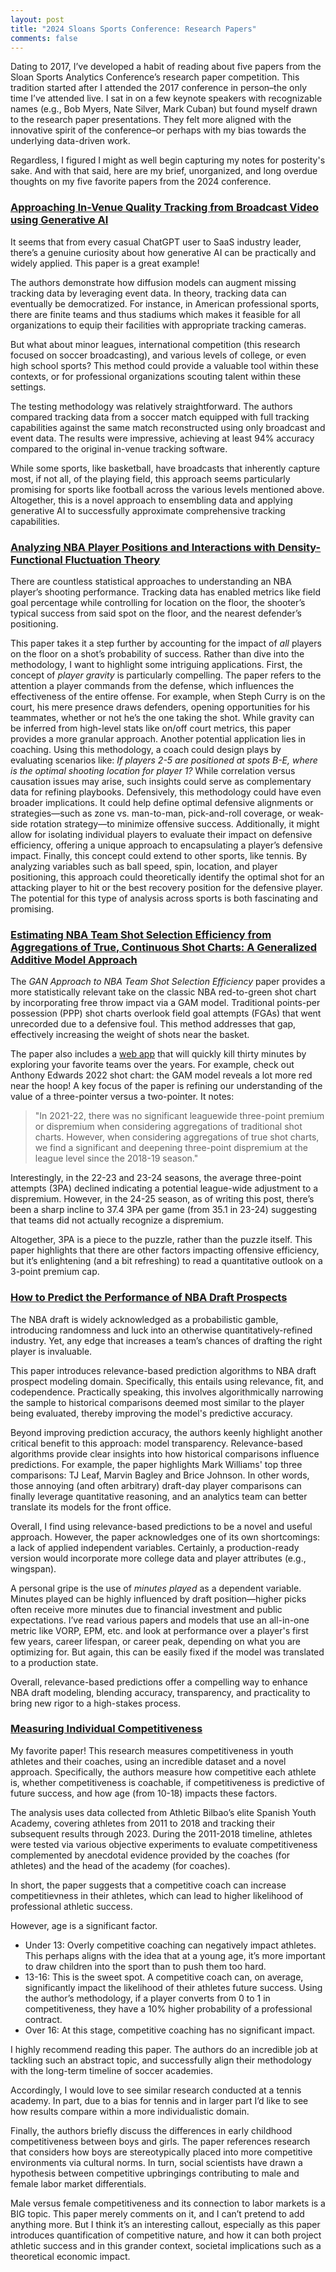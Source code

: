 ```yaml
---
layout: post
title: "2024 Sloans Sports Conference: Research Papers"
comments: false
---
```




Dating to 2017, I’ve developed a habit of reading about five papers from the Sloan Sports Analytics Conference’s research paper competition. This tradition started after I attended the 2017 conference in person–the only time I’ve attended live. I sat in on a few keynote speakers with recognizable names (e.g., Bob Myers, Nate Silver, Mark Cuban) but found myself drawn to the research paper presentations. They felt more aligned with the innovative spirit of the conference–or perhaps with my bias towards the underlying data-driven work.

Regardless, I figured I might as well begin capturing my notes for posterity's sake. And with that said, here are my brief, unorganized, and long overdue thoughts on my five favorite papers from the 2024 conference.


### [Approaching In-Venue Quality Tracking from Broadcast Video using Generative AI](https://assets-global.website-files.com/5f1af76ed86d6771ad48324b/65bfe3cc13cac76100ab0611_193972%20-%20Approaching%20In-Venue%20Quality%20Tracking%20from%20Broadcast%20Video%20using%20Generative%20AI.pdf)

It seems that from every casual ChatGPT user to SaaS industry leader, there’s a genuine curiosity about how generative AI can be practically and widely applied. This paper is a great example!

The authors demonstrate how diffusion models can augment missing tracking data by leveraging event data. In theory, tracking data can eventually be democratized. For instance, in American professional sports, there are finite teams and thus stadiums which makes it feasible for all organizations to equip their facilities with appropriate tracking cameras.

But what about minor leagues, international competition (this research focused on soccer broadcasting), and various levels of college, or even high school sports? This method could provide a valuable tool within these contexts, or for professional organizations scouting talent within these settings.

The testing methodology was relatively straightforward. The authors compared tracking data from a soccer match equipped with full tracking capabilities against the same match reconstructed using only broadcast and event data. The results were impressive, achieving at least 94% accuracy compared to the original in-venue tracking software.

While some sports, like basketball, have broadcasts that inherently capture most, if not all, of the playing field, this approach seems particularly promising for sports like football across the various levels mentioned above. Altogether, this is a novel approach to ensembling data and applying generative AI to successfully approximate comprehensive tracking capabilities.

### [Analyzing NBA Player Positions and Interactions with Density-Functional Fluctuation Theory](https://assets-global.website-files.com/5f1af76ed86d6771ad48324b/65bff386803e405540a9d279_193938%20-%20Analyzing%20NBA%20Player%20Positions%20and%20Interactions.pdf)

There are countless statistical approaches to understanding an NBA player’s shooting performance. Tracking data has enabled metrics like field goal percentage while controlling for location on the floor, the shooter’s typical success from said spot on the floor, and the nearest defender’s positioning.

This paper takes it a step further by accounting for the impact of _all_ players on the floor on a shot’s probability of success. Rather than dive into the methodology, I want to highlight some intriguing applications.
First, the concept of _player gravity_ is particularly compelling. The paper refers to the attention a player commands from the defense, which influences the effectiveness of the entire offense. For example, when Steph Curry is on the court, his mere presence draws defenders, opening opportunities for his teammates, whether or not he’s the one taking the shot. While gravity can be inferred from high-level stats like on/off court metrics, this paper provides a more granular approach.
Another potential application lies in coaching. Using this methodology, a coach could design plays by evaluating scenarios like: _If players 2-5 are positioned at spots B-E, where is the optimal shooting location for player 1?_ While correlation versus causation issues may arise, such insights could serve as complementary data for refining playbooks.
Defensively, this methodology could have even broader implications. It could help define optimal defensive alignments or strategies—such as zone vs. man-to-man, pick-and-roll coverage, or weak-side rotation strategy—to minimize offensive success. Additionally, it might allow for isolating individual players to evaluate their impact on defensive efficiency, offering a unique approach to encapsulating a player’s defensive impact.
Finally, this concept could extend to other sports, like tennis. By analyzing variables such as ball speed, spin, location, and player positioning, this approach could theoretically identify the optimal shot for an attacking player to hit or the best recovery position for the defensive player. The potential for this type of analysis across sports is both fascinating and promising.

### [Estimating NBA Team Shot Selection Efficiency from Aggregations of True, Continuous Shot Charts: A Generalized Additive Model Approach](https://assets-global.website-files.com/5f1af76ed86d6771ad48324b/65bfe5b6d3687858ab4b2552_193942%20Estimating%20NBA%20Team%20Shot%20Selection%20Efficiency%20from%20Aggregations%20of...%20.pdf)

The _GAN Approach to NBA Team Shot Selection Efficiency_ paper provides a more statistically relevant take on the classic NBA red-to-green shot chart by incorporating free throw impact via a GAM model. Traditional points-per possession (PPP) shot charts overlook field goal attempts (FGAs) that went unrecorded due to a defensive foul. This method addresses that gap, effectively increasing the weight of shots near the basket.

The paper also includes a [web app](https://sportdataviz.syr.edu/TrueShotChart/) that will quickly kill thirty minutes by exploring your favorite teams over the years. For example, check out Anthony Edwards 2022 shot chart: the GAM model reveals a lot more red near the hoop!
A key focus of the paper is refining our understanding of the value of a three-pointer versus a two-pointer. It notes:
>"In 2021-22, there was no significant leaguewide three-point premium or dispremium when considering aggregations of traditional shot charts. However, when considering aggregations of true shot charts, we find a significant and deepening three-point dispremium at the league level since the 2018-19 season."

Interestingly, in the 22-23 and 23-24 seasons, the average three-point attempts (3PA) declined indicating a potential league-wide adjustment to a dispremium. However, in the 24-25 season, as of writing this post, there’s been a sharp incline to 37.4 3PA per game (from 35.1 in 23-24) suggesting that teams did not actually recognize a dispremium.

Altogether, 3PA is a piece to the puzzle, rather than the puzzle itself. This paper highlights that there are other factors impacting offensive efficiency, but it’s enlightening (and a bit refreshing) to read a quantitative outlook on a 3-point premium cap.

### [How to Predict the Performance of NBA Draft Prospects](https://assets-global.website-files.com/5f1af76ed86d6771ad48324b/65bff115e0833ee8efc4a5b5_193977%20-%20How%20to%20Predict%20the%20Performance%20of%20NBA%20Draft%20Prospects.pdf)

The NBA draft is widely acknowledged as a probabilistic gamble, introducing randomness and luck into an otherwise quantitatively-refined industry. Yet, any edge that increases a team’s chances of drafting the right player is invaluable.

This paper introduces relevance-based prediction algorithms to NBA draft prospect modeling domain. Specifically, this entails using relevance, fit, and codependence. Practically speaking, this involves algorithmically narrowing the sample to historical comparisons deemed most similar to the player being evaluated, thereby improving the model's predictive accuracy.

Beyond improving prediction accuracy, the authors keenly highlight another critical benefit to this approach: model transparency. Relevance-based algorithms provide clear insights into how historical comparisons influence predictions. For example, the paper highlights Mark Williams' top three comparisons: TJ Leaf, Marvin Bagley and Brice Johnson. In other words, those annoying (and often arbitrary) draft-day player comparisons can finally leverage quantitative reasoning, and an analytics team can better translate its models for the front office.

Overall, I find using relevance-based predictions to be a novel and useful approach. However, the paper acknowledges one of its own shortcomings: a lack of applied independent variables. Certainly, a production-ready version would incorporate more college data and player attributes (e.g., wingspan). 

A personal gripe is the use of _minutes played_ as a dependent variable. Minutes played can be highly influenced by draft position—higher picks often receive more minutes due to financial investment and public expectations. I’ve read various papers and models that use an all-in-one metric like VORP, EPM, etc. and look at performance over a player's first few years, career lifespan, or career peak, depending on what you are optimizing for. But again, this can be easily fixed if the model was translated to a production state.

Overall, relevance-based predictions offer a compelling way to enhance NBA draft modeling, blending accuracy, transparency, and practicality to bring new rigor to a high-stakes process.

### [Measuring Individual Competitiveness](https://assets-global.website-files.com/5f1af76ed86d6771ad48324b/65bfe462a965e37488b51bb6_193966%20-%20Measuring%20Individual%20Competitiveness%20and%20its%20Impact%20on%20Sporting%20Success.pdf)
My favorite paper! This research measures competitiveness in youth athletes and their coaches, using an incredible dataset and a novel approach. Specifically, the authors measure how competitive each athlete is, whether competitiveness is coachable, if competitiveness is predictive of future success, and how age (from 10-18) impacts these factors.

The analysis uses data collected from Athletic Bilbao’s elite Spanish Youth Academy, covering athletes from 2011 to 2018 and tracking their subsequent results through 2023. During the 2011-2018 timeline, athletes were tested via various objective experiments to evaluate competitiveness complemented by anecdotal evidence provided by the coaches (for athletes) and the head of the academy (for coaches).

In short, the paper suggests that a competitive coach can increase competitievness in their athletes, which can lead to higher likelihood of professional athletic success.

However, age is a significant factor.
- Under 13: Overly competitive coaching can negatively impact athletes. This perhaps aligns with the idea that at a young age, it’s more important to draw children into the sport than to push them too hard. 
- 13-16: This is the sweet spot. A competitive coach can, on average, significantly impact the likelihood of their athletes future success. Using the author’s methodology, if a player converts from 0 to 1 in competitiveness, they have a 10% higher probability of a professional contract.
- Over 16: At this stage, competitive coaching has no significant impact.

I highly recommend reading this paper. The authors do an incredible job at tackling such an abstract topic, and successfully align their methodology with the long-term timeline of soccer academies.

Accordingly, I would love to see similar research conducted at a tennis academy. In part, due to a bias for tennis and in larger part I’d like to see how results compare within a more individualistic domain.

Finally, the authors briefly discuss the differences in early childhood competitiveness between boys and girls. The paper references research that considers how boys are stereotypically placed into more competitive environments via cultural norms. In turn, social scientists have drawn a hypothesis between competitive upbringings contributing to male and female labor market differentials.

Male versus female competitiveness and its connection to labor markets is a BIG topic. This paper merely comments on it, and I can’t pretend to add anything more. But I think it’s an interesting callout, especially as this paper introduces quantification of competitive nature, and how it can both project athletic success and in this grander context, societal implications such as a theoretical economic impact.
